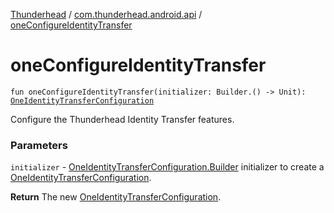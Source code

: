 [Thunderhead](../index.md) / [com.thunderhead.android.api](index.md) / [oneConfigureIdentityTransfer](./one-configure-identity-transfer.md)

# oneConfigureIdentityTransfer

`fun oneConfigureIdentityTransfer(initializer: Builder.() -> Unit): `[`OneIdentityTransferConfiguration`](../com.thunderhead.android.api.identitytransfer/-one-identity-transfer-configuration/index.md)

Configure the Thunderhead Identity Transfer features.

### Parameters

`initializer` - [OneIdentityTransferConfiguration.Builder](../com.thunderhead.android.api.identitytransfer/-one-identity-transfer-configuration/-builder/index.md) initializer
to create a [OneIdentityTransferConfiguration](../com.thunderhead.android.api.identitytransfer/-one-identity-transfer-configuration/index.md).

**Return**
The new [OneIdentityTransferConfiguration](../com.thunderhead.android.api.identitytransfer/-one-identity-transfer-configuration/index.md).

